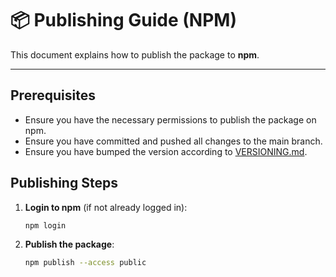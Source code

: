 # 📦 Publishing Guide (NPM)

This document explains how to publish the package to **npm**.

---
## Prerequisites
- Ensure you have the necessary permissions to publish the package on npm.
- Ensure you have committed and pushed all changes to the main branch.
- Ensure you have bumped the version according to [VERSIONING.md](./VERSIONING.md).

## Publishing Steps
1. **Login to npm** (if not already logged in):
   ```bash
   npm login
   ```
2. **Publish the package**:
   ```bash
   npm publish --access public
   ```